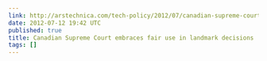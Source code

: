 ```yaml
---
link: http://arstechnica.com/tech-policy/2012/07/canadian-supreme-court-embraces-fair-use-in-landmark-decisions/
date: 2012-07-12 19:42 UTC
published: true
title: Canadian Supreme Court embraces fair use in landmark decisions | Ars Technica
tags: []
---
```



